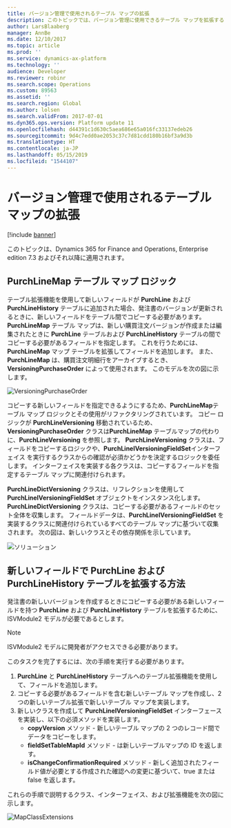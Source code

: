 ```yaml
---
title: バージョン管理で使用されるテーブル マップの拡張
description: このトピックでは、バージョン管理に使用できるテーブル マップを拡張する方法について説明します。
author: LarsBlaaberg
manager: AnnBe
ms.date: 12/10/2017
ms.topic: article
ms.prod: ''
ms.service: dynamics-ax-platform
ms.technology: ''
audience: Developer
ms.reviewer: robinr
ms.search.scope: Operations
ms.custom: 89563
ms.assetid: ''
ms.search.region: Global
ms.author: lolsen
ms.search.validFrom: 2017-07-01
ms.dyn365.ops.version: Platform update 11
ms.openlocfilehash: d44391c1d630c5aea686e65a016fc33137edeb26
ms.sourcegitcommit: 9d4c7edd0ae2053c37c7d81cdd180b16bf3a9d3b
ms.translationtype: HT
ms.contentlocale: ja-JP
ms.lasthandoff: 05/15/2019
ms.locfileid: "1544107"
---
```

# <a name="extend-table-maps-that-are-used-for-versioning"></a>バージョン管理で使用されるテーブル マップの拡張

[!include [banner](../includes/banner.md)]

このトピックは、Dynamics 365 for Finance and Operations, Enterprise edition 7.3 およびそれ以降に適用されます。

## <a name="purchlinemap-table-map-logic"></a>PurchLineMap テーブル マップ ロジック

テーブル拡張機能を使用して新しいフィールドが **PurchLine** および **PurchLineHistory** テーブルに追加された場合、発注書のバージョンが更新されるときに、新しいフィールドをテーブル間でコピーする必要があります。 **PurchLineMap** テーブル マップは、新しい購買注文バージョンが作成または編集されたときに **PurchLine** テーブルおよび **PurchLineHistory** テーブルの間でコピーする必要があるフィールドを指定します。 これを行うためには、**PurchLineMap** マップ テーブルを拡張してフィールドを追加します。 また、**PurchLineMap** は、購買注文明細行をアーカイブするとき、**VersioningPurchaseOrder** によって使用されます。 このモデルを次の図に示します。

![VersioningPurchaseOrder](media/MapsWithVersioning1.png)

コピーする新しいフィールドを指定できるようにするため、**PurchLineMap**テーブル マップ ロジックとその使用がリファクタリングされています。 コピー ロジックが **PurchLineVersioning** 移動されているため、**VersioningPurchaseOrder** クラスは**PurchLineMap** テーブルマップの代わりに、**PurchLineVersioning** を参照します。 **PurchLineVersioning** クラスは、フィールドをコピーするロジックや、**PurchLineIVersioningFieldSet**インターフェイス を実行するクラスからの確認が必須かどうかを決定するロジックを委任します。 インターフェイスを実装する各クラスは、コピーするフィールドを指定するテーブル マップに関連付けられます。

**PurchLineDictVersioning** クラスは、リフレクションを使用して **PurchLineIVersioningFieldSet** オブジェクトをインスタンス化します。 **PurchLineDictVersioning** クラスは、コピーする必要があるフィールドのセット全体を収集します。 フィールドデータは、**PurchLineIVersioningFieldSet** を実装するクラスに関連付けられているすべてのテーブル マップに基づいて収集されます。 次の図は、新しいクラスとその依存関係を示しています。

![ソリューション](media/MapsWithVersioning2.png)

## <a name="how-to-extend-purchline-and-purchlinehistory-tables-with-new-fields"></a>新しいフィールドで PurchLine および PurchLineHistory テーブルを拡張する方法

発注書の新しいバージョンを作成するときにコピーする必要がある新しいフィールドを持つ **PurchLine** および **PurchLineHistory** テーブルを拡張するために、ISVModule2 モデルが必要であるとします。 

> [!NOTE] 
> ISVModule2 モデルに開発者がアクセスできる必要があります。 

このタスクを完了するには、次の手順を実行する必要があります。
1. **PurchLine** と **PurchLineHistory** テーブルへのテーブル拡張機能を使用して、フィールドを追加します。
2. コピーする必要があるフィールドを含む新しいテーブル マップを作成し、2 つの新しいテーブル拡張で新しいテーブル マップを実装します。
3. 新しいクラスを作成して **PurchLineIVersioningFieldSet** インターフェースを実装し、以下の必須メソッドを実装します。
    - **copyVersion** メソッド - 新しいテーブル マップの 2 つのレコード間でデータをコピーをします。
    - **fieldSetTableMapId** メソッド - は新しいテーブルマップの ID を返します。
    - **isChangeConfirmationRequired** メソッド - 新しく追加されたフィールド値が必要とする作成された確認への変更に基づいて、true または false を返します。

これらの手順で説明するクラス、インターフェイス、および拡張機能を次の図に示します。

![MapClassExtensions](media/TableMaps.png)

